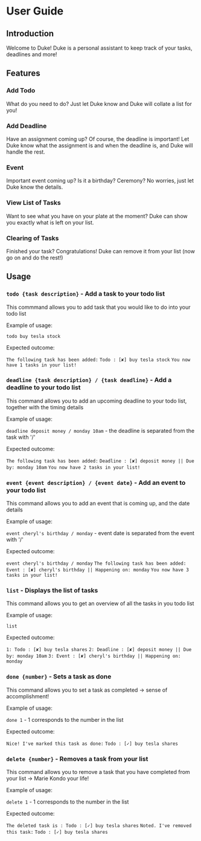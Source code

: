 # User Guide

## Introduction
Welcome to Duke! Duke is a personal assistant to keep track of your tasks, deadlines and more!

## Features 

### Add Todo
What do you need to do? Just let Duke know and Duke will collate a list for you!

### Add Deadline 
Have an assignment coming up? Of course, the deadline is important! Let Duke know what the assignment is and when the deadline is, and Duke will handle the rest.

### Event
Important event coming up? Is it a birthday? Ceremony? No worries, just let Duke know the details.

### View List of Tasks
Want to see what you have on your plate at the moment? Duke can show you exactly what is left on your list.

### Clearing of Tasks
Finished your task? Congratulations! Duke can remove it from your list (now go on and do the rest!)

## Usage

### `todo {task description}` - Add a task to your todo list
This commmand allows you to add task that you would like to do into your todo list

Example of usage: 

`todo buy tesla stock`

Expected outcome:

`The following task has been added:`
`Todo : [✘] buy tesla stock`
`You now have 1 tasks in your list!`

### `deadline {task description} / {task deadline}` - Add a deadline to your todo list
This command allows you to add an upcoming deadline to your todo list, together with the timing details

Example of usage: 

`deadline deposit money / monday 10am` - the deadline is separated from the task with '/'

Expected outcome:

`The following task has been added:`
`Deadline : [✘] deposit money || Due by: monday 10am`
`You now have 2 tasks in your list!`

### `event {event description} / {event date}` - Add an event to your todo list
This command allows you to add an event that is coming up, and the date details

Example of usage: 

`event cheryl's birthday / monday` - event date is separated from the event with '/'

Expected outcome:

`event cheryl's birthday / monday`
`The following task has been added:`
`Event : [✘] cheryl's birthday || Happening on: monday`
`You now have 3 tasks in your list!`

### `list` - Displays the list of tasks
This command allows you to get an overview of all the tasks in you todo list

Example of usage: 

`list`

Expected outcome:

`1: Todo : [✘] buy tesla shares`
`2: Deadline : [✘] deposit money || Due by: monday 10am`
`3: Event : [✘] cheryl's birthday || Happening on: monday`

### `done {number}` - Sets a task as done
This command allows you to set a task as completed -> sense of accomplishment!

Example of usage: 

`done 1` - 1 corresponds to the number in the list

Expected outcome:

`Nice! I've marked this task as done:`
`Todo : [✓] buy tesla shares`

### `delete {number}` - Removes a task from your list
This command allows you to remove a task that you have completed from your list -> Marie Kondo your life!

Example of usage: 

`delete 1` - 1 corresponds to the number in the list

Expected outcome:

`The deleted task is : Todo : [✓] buy tesla shares`
`Noted. I've removed this task:`
`Todo : [✓] buy tesla shares`
